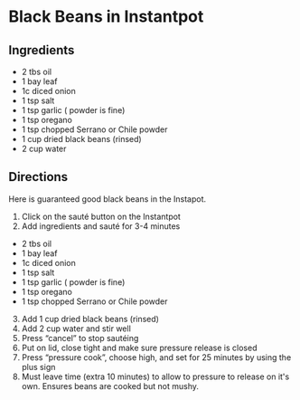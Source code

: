 # Black Beans in Instantpot

## Ingredients
- 2 tbs oil
- 1 bay leaf
- 1c diced onion
- 1 tsp salt
- 1 tsp garlic ( powder is fine)
- 1 tsp oregano
- 1 tsp chopped Serrano or Chile powder
- 1 cup dried black beans (rinsed)
- 2 cup water

## Directions
Here is guaranteed good black beans in the Instapot.
1. Click on the sauté button on the Instantpot
2. Add ingredients and sauté for 3-4 minutes
  - 2 tbs oil
  - 1 bay leaf
  - 1c diced onion
  - 1 tsp salt
  - 1 tsp garlic ( powder is fine)
  - 1 tsp oregano
  - 1 tsp chopped Serrano or Chile powder
3. Add 1 cup dried black beans (rinsed)
4. Add 2 cup water and stir well
5. Press “cancel” to stop sautéing 
6. Put on lid, close tight and make sure pressure release is closed
7. Press “pressure cook”, choose high, and set for 25 minutes by using the plus sign
8. Must leave time (extra 10 minutes) to allow to pressure to release on it's own. Ensures beans are cooked but not mushy.
